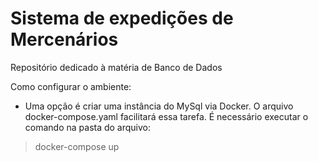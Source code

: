 # Sistema de expedições de Mercenários

Repositório dedicado à matéria de Banco de Dados

Como configurar o ambiente:

- Uma opção é criar uma instância do MySql via Docker. O arquivo docker-compose.yaml facilitará essa tarefa. É necessário executar o comando na pasta do arquivo: 

> docker-compose up



